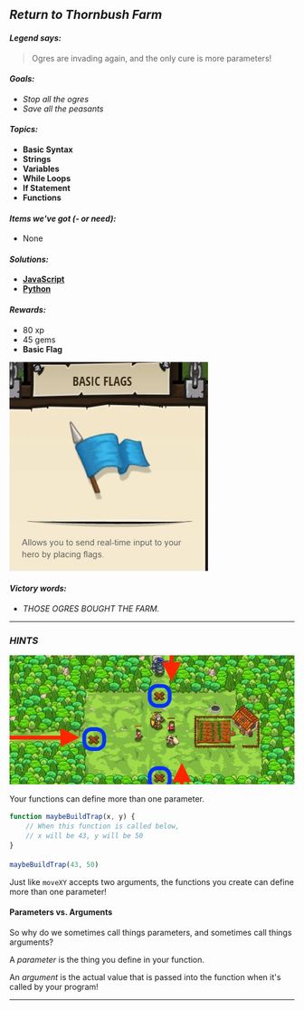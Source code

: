 ## _Return to Thornbush Farm_

#### _Legend says:_
> Ogres are invading again, and the only cure is more parameters!

#### _Goals:_
+ _Stop all the ogres_
+ _Save all the peasants_

#### _Topics:_
+ **Basic Syntax**
+ **Strings**
+ **Variables**
+ **While Loops**
+ **If Statement**
+ **Functions**

#### _Items we've got (- or need):_
+ None

#### _Solutions:_
+ **[JavaScript](returnToFarm.js)**
+ **[Python](return_to_farm.py)**

#### _Rewards:_
+ 80 xp
+ 45 gems
+ **Basic Flag**

![](img/flag.jpg)

#### _Victory words:_
+ _THOSE OGRES BOUGHT THE FARM._

___

### _HINTS_

![](img/thornbush_farm.jpeg)

Your functions can define more than one parameter.

```javascript
function maybeBuildTrap(x, y) {
    // When this function is called below,
    // x will be 43, y will be 50
}

maybeBuildTrap(43, 50)
```

Just like `moveXY` accepts two arguments, the functions you create can define more than one parameter!

#### Parameters vs. Arguments

So why do we sometimes call things parameters, and sometimes call things arguments?

A _parameter_ is the thing you define in your function.

An _argument_ is the actual value that is passed into the function when it's called by your program!

___
